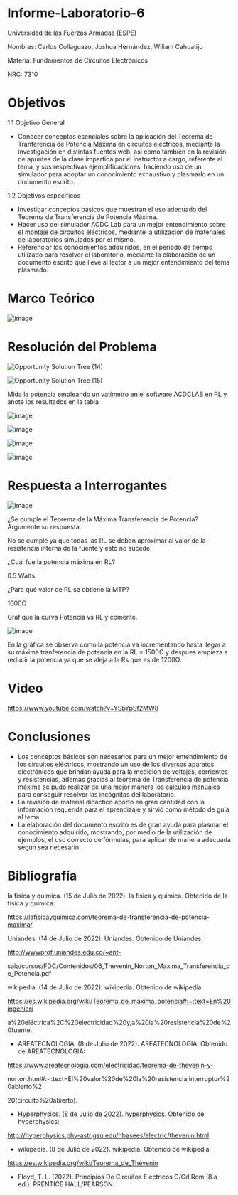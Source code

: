 # Informe-Laboratorio-6
Universidad de las Fuerzas Armadas (ESPE)

Nombres: Carlos Collaguazo, Joshua Hernández, Wiliam Cahuatijo

Materia: Fundamentos de Circuitos Electrónicos

NRC: 7310

# Objetivos

1.1 Objetivo General

* Conocer conceptos esenciales sobre la aplicación del Teorema de Tranferencia de Potencia Máxima en circuitos eléctricos, mediante la investigación en distintas fuentes web, así como también en la revisión de apuntes de la clase impartida por el instructor a cargo, referente al tema, y sus respectivas ejemplificaciones, haciendo uso de un simulador para adoptar un conocimiento exhaustivo y plasmarlo en un documento escrito.

1.2 Objetivos específicos

* Investigar conceptos básicos que muestran el uso adecuado del Teorema de Transferencia de Potencia Máxima.
* Hacer uso del simulador ACDC Lab para un mejor entendimiento sobre el montaje de circuitos eléctricos, mediante la utilización de materiales de laboratorios simulados por el mismo.
* Referenciar los conocimientos adquiridos, en el periodo de tiempo utilizado para resolver el laboratorio, mediante la elaboración de un documento escrito que lleve al lector a un mejor entendimiento del tema plasmado.

# Marco Teórico

![image](https://user-images.githubusercontent.com/105691698/179282966-977db073-8a49-45f8-850b-059d028fcb06.png)


# Resolución del Problema

![Opportunity Solution Tree (14)](https://user-images.githubusercontent.com/105715717/179273122-7adf821e-711e-41ea-acf0-aa01cd4c75a2.jpg)

![Opportunity Solution Tree (15)](https://user-images.githubusercontent.com/105715717/179273099-f02418b0-33d6-4192-a2d1-59f57d42cd89.jpg)

Mida la potencia empleando un vatímetro en el software ACDCLAB en RL y anote
los resultados en la tabla

![image](https://user-images.githubusercontent.com/105675868/179265190-cfac7429-b936-420a-8c8c-12b002781990.png)

![image](https://user-images.githubusercontent.com/105675868/179265228-fb4ffbed-57dd-454a-8cbf-15aec4046827.png)

![image](https://user-images.githubusercontent.com/105675868/179265325-58a9dc3c-8c6e-4262-89e9-f2b59610abde.png)

![image](https://user-images.githubusercontent.com/105675868/179265371-d58d961d-a435-42ca-846f-9554fdf22413.png)

# Respuesta a Interrogantes

![image](https://user-images.githubusercontent.com/105715717/179268243-3cf44f5f-0cb0-45fc-ad72-57e26a095448.png)


¿Se cumple el Teorema de la Máxima Transferencia de Potencia? Argumente su
respuesta.

No se cumple ya que todas las RL se deben aproximar al valor de la resistencia interna de la fuente y esto no sucede.

¿Cuál fue la potencia máxima en RL? 

0.5 Watts

¿Para qué valor de RL se obtiene la MTP?

1000Ω

Grafique la curva Potencia vs RL y comente.

![image](https://user-images.githubusercontent.com/105675868/179267860-9a7be2bf-fddb-4535-a08b-afc1c07ef51d.png)

En la gráfica se observa como la potencia va incrementando hasta llegar a su máxima tranferencia de potencia en la RL = 1500Ω y despues empieza a reducir la potencia ya que se aleja a la Rs que es de 1200Ω.

# Video

https://www.youtube.com/watch?v=YSbYpSf2MW8

# Conclusiones

* Los conceptos básicos son necesarios para un mejor entendimiento de los circuitos eléctricos, mostrando un uso de los diversos aparatos electrónicos que brindan ayuda para la medición de voltajes, corrientes y resistencias, además gracias al teorema de Transferencia de potencia máxima se pudo realizar de una mejor manera los cálculos manuales para conseguir resolver las incógnitas del laboratorio.
* La revisión de material didáctico aporto en gran cantidad con la información requerida para el aprendizaje y sirvió como método de guía al tema.
* La elaboración del documento escrito es de gran ayuda para plasmar el conocimiento adquirido, mostrando, por medio de la utilización de ejemplos, el uso correcto de fórmulas, para aplicar de manera adecuada según sea necesario.

# Bibliografía

la fisica y quimica. (15 de Julio de 2022). la fisica y quimica. Obtenido de la fisica y quimica:

https://lafisicayquimica.com/teorema-de-transferencia-de-potencia-maxima/

Uniandes. (14 de Julio de 2022). Uniandes. Obtenido de Uniandes: 

http://wwwprof.uniandes.edu.co/~ant-

sala/cursos/FDC/Contenidos/06_Thevenin_Norton_Maxima_Transferencia_de_Potencia.pdf

wikipedia. (14 de Julio de 2022). wikipedia. Obtenido de wikipedia: 

https://es.wikipedia.org/wiki/Teorema_de_máxima_potencia#:~:text=En%20ingenierí

a%20eléctrica%2C%20electricidad%20y,a%20la%20resistencia%20de%20fuente.

* AREATECNOLOGIA. (8 de Julio de 2022). AREATECNOLOGIA. Obtenido de AREATECNOLOGIA:

https://www.areatecnologia.com/electricidad/teorema-de-thevenin-y-

norton.html#:~:text=El%20valor%20de%20la%20resistencia,interruptor%20abierto%2

20(circuito%20abierto).

* Hyperphysics. (8 de Julio de 2022). hyperphysics. Obtenido de hyperphysics:

http://hyperphysics.phy-astr.gsu.edu/hbasees/electric/thevenin.html

* wikipedia. (8 de Julio de 2022). wikipedia. Obtenido de wikipedia:

https://es.wikipedia.org/wiki/Teorema_de_Thévenin

* Floyd, T. L. (2022). Principios De Circuitos Electricos C/Cd Rom (8.a ed.). PRENTICE HALL/PEARSON.







